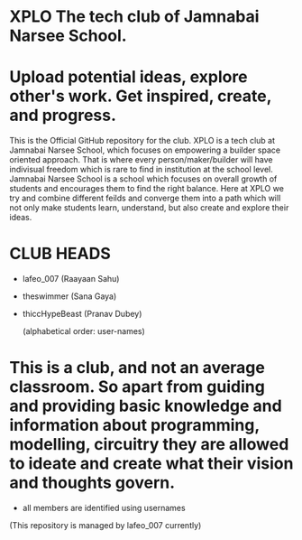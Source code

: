 # XPLO The tech club of Jamnabai Narsee School. 

# Upload potential ideas, explore other's work. Get inspired, create, and progress.

This is the Official GitHub repository for the club. XPLO is a tech club at Jamnabai Narsee School, which focuses on empowering a builder space oriented approach. That is where every person/maker/builder will have indivisual freedom which is rare to find in institution at the school level. Jamnabai Narsee School is a school which focuses on overall growth of students and encourages them to find the right balance. Here at XPLO we try and combine different feilds and converge them into a path which will not only make students learn, understand, but also create and explore their ideas. 






# CLUB HEADS 
* lafeo_007 (Raayaan Sahu)
* theswimmer (Sana Gaya)
* thiccHypeBeast (Pranav Dubey)

  (alphabetical order: user-names)

# This is a club, and not an average classroom. So apart from guiding and providing basic knowledge and information about programming, modelling, circuitry they are allowed to ideate and create what their vision and thoughts govern. 

* all members are identified using usernames

(This repository is managed by lafeo_007 currently)
